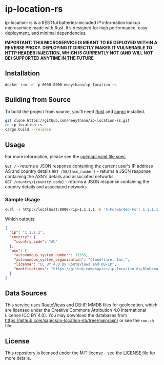 # ip-location-rs

ip-location-rs is a RESTful batteries-included IP information lookup microservice made with Rust.
It’s designed for high performance, easy deployment, and minimal dependencies.

**IMPORTANT: THIS MICROSERVICE IS MEANT TO BE DEPLOYED WITHIN A REVERSE PROXY. DEPLOYING IT DIRECTLY MAKES IT VULNERABLE TO [HTTP HEADER INJECTION](https://en.wikipedia.org/wiki/HTTP_header_injection), WHICH IS CURRENTLY NOT (AND WILL NOT BE) SUPPORTED ANYTIME IN THE FUTURE**

## Installation

`docker run -d -p 8000:8000 neeythann/ip-location-rs`

## Building from Source

To build the project from source, you'll need [Rust](https://www.rust-lang.org/) and [cargo](https://doc.rust-lang.org/cargo/) installed.

```bash
git clone https://github.com/neeythann/ip-location-rs.git
cd ip-location-rs
cargo build --release
```

## Usage

For more information, please see the [openapi.yaml file spec](https://github.com/neeythann/ip-location-rs/blob/main/openapi.yaml)

`GET /` - returns a JSON response containing the current user's IP address AS and country details
`GET /AS/{asn_number}` - returns a JSON response containing the ASN's details and associated networks  
`GET /country/{country_code}` - returns a JSON response containing the country details and associated networks

### Sample Usage

```bash
curl -s http://localhost:8000/?ip=1.1.1.1 -H 'X-Forwarded-For: 1.1.1.1' | jq
```

Which outputs:
```json
{
  "ip": "1.1.1.1",
  "country": {
    "country_code": "AU"
  },
  "asn": {
    "autonomous_system_number": 13335,
    "autonomous_system_organization": "Cloudflare, Inc.",
    "license": "CC BY 4.0 by RouteViews and DB-IP",
    "modifications": "https://github.com/sapics/ip-location-db/blob/main/asn/MODIFICATIONS"
  }
}
```

## Data Sources

This service uses [RouteViews](https://www.routeviews.org/routeviews/) and [DB-IP](https://db-ip.com/) MMDB files for geolocation, which are licensed under the Creative Commons Attribution 4.0 International License (CC BY 4.0).
You may download the databases from https://github.com/sapics/ip-location-db/tree/main/asn/ or see the `run.sh` file

## License

This repository is licensed under the MIT license - see the [LICENSE](https://github.com/neeythann/ip-location-rs/blob/main/LICENSE) file for more details.
